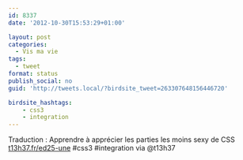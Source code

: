 ```yaml
---
id: 8337
date: '2012-10-30T15:53:29+01:00'

layout: post
categories:
  - Vis ma vie
tags:
  - tweet
format: status
publish_social: no
guid: 'http://tweets.local/?birdsite_tweet=263307648156446720'

birdsite_hashtags:
    - css3
    - integration
---
```


Traduction : Apprendre à apprécier les parties les moins sexy de CSS [t13h37.fr/ed25-une](http://t13h37.fr/ed25-une) #css3 #integration via @t13h37